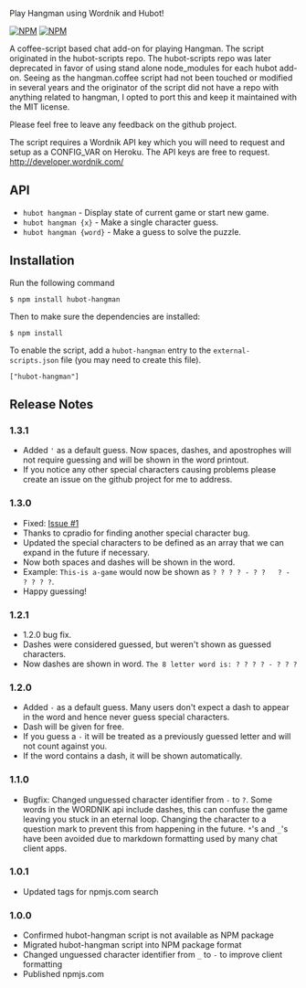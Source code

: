 Play Hangman using Wordnik and Hubot!

[![NPM](https://nodei.co/npm/hubot-hangman.png?downloads=true&&downloadRank=true&stars=true)](https://nodei.co/npm/hubot-hangman/) [![NPM](https://nodei.co/npm-dl/hubot-hangman.png?months=3&height=3)](https://nodei.co/npm/hubot-hangman/)

A coffee-script based chat add-on for playing Hangman. The script originated in the hubot-scripts repo. The hubot-scripts repo was later deprecated in favor of using stand alone node_modules for each hubot add-on. Seeing as the hangman.coffee script had not been touched or modified in several years and the originator of the script did not have a repo with anything related to hangman, I opted to port this and keep it maintained with the MIT license.

Please feel free to leave any feedback on the github project.

The script requires a Wordnik API key which you will need to request and setup as a CONFIG_VAR on Heroku. The API keys are free to request. http://developer.wordnik.com/

API
---

* `hubot hangman` - Display state of current game or start new game.
* `hubot hangman {x}` - Make a single character guess.
* `hubot hangman {word}` - Make a guess to solve the puzzle.

## Installation

Run the following command 

    $ npm install hubot-hangman

Then to make sure the dependencies are installed:

    $ npm install

To enable the script, add a `hubot-hangman` entry to the `external-scripts.json`
file (you may need to create this file).

    ["hubot-hangman"]

## Release Notes

### 1.3.1

* Added `'` as a default guess. Now spaces, dashes, and apostrophes will not require guessing and will be shown in the word printout.
* If you notice any other special characters causing problems please create an issue on the github project for me to address. 

### 1.3.0

* Fixed: [Issue #1](https://github.com/kwandrews7/hubot-hangman/issues/1)
* Thanks to cpradio for finding another special character bug.
* Updated the special characters to be defined as an array that we can expand in the future if necessary.
* Now both spaces and dashes will be shown in the word. 
* Example: `This-is a-game` would now be shown as `? ? ? ? - ? ?   ? - ? ? ? ?`.
* Happy guessing!


### 1.2.1

* 1.2.0 bug fix. 
* Dashes were considered guessed, but weren't shown as guessed characters.
* Now dashes are shown in word. `The 8 letter word is: ? ? ? ? - ? ? ?`

### 1.2.0

* Added `-` as a default guess. Many users don't expect a dash to appear in the word and hence never guess special characters. 
* Dash will be given for free.
* If you guess a `-` it will be treated as a previously guessed letter and will not count against you.
* If the word contains a dash, it will be shown automatically.

### 1.1.0

* Bugfix: Changed unguessed character identifier from `-` to `?`. Some words in the WORDNIK api include dashes, this can confuse the game leaving you stuck in an eternal loop. Changing the character to a question mark to prevent this from happening in the future. `*`'s and `_`'s have been avoided due to markdown formatting used by many chat client apps.

### 1.0.1

* Updated tags for npmjs.com search

### 1.0.0
 
* Confirmed hubot-hangman script is not available as NPM package
* Migrated hubot-hangman script into NPM package format
* Changed unguessed character identifier from `_` to `-` to improve client formatting
* Published npmjs.com
